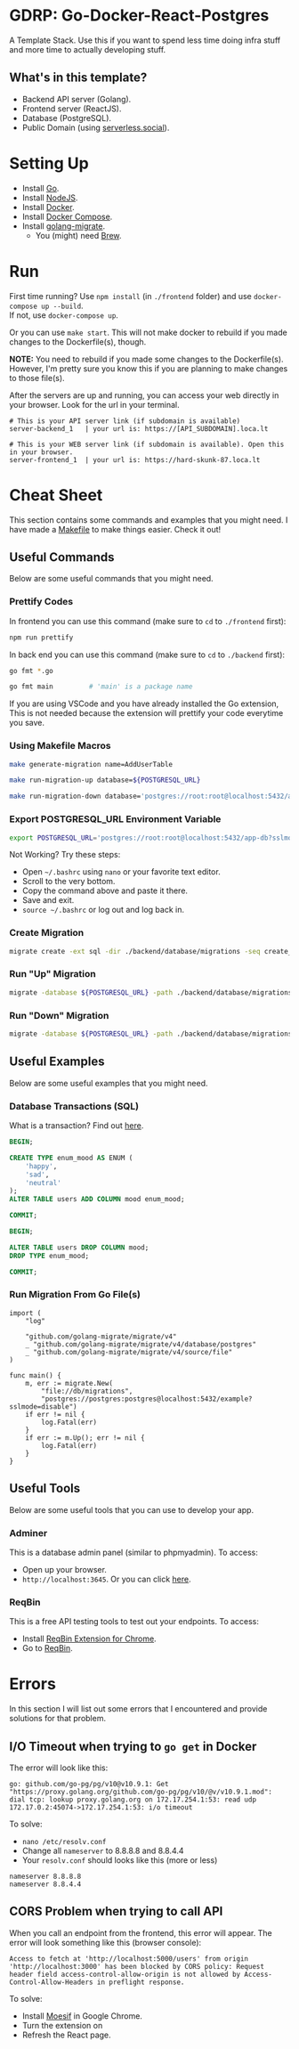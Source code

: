 # GDRP: Go-Docker-React-Postgres
A Template Stack. Use this if you want to spend less time doing infra stuff and more time to actually developing stuff.

## What's in this template?
- Backend API server (Golang).
- Frontend server (ReactJS).
- Database (PostgreSQL).
- Public Domain (using [serverless.social](https://github.com/serverless-social)).

# Setting Up
- Install [Go](https://golang.org/doc/install).
- Install [NodeJS](https://nodejs.org/en/download/).
- Install [Docker](https://docs.docker.com/get-docker/).
- Install [Docker Compose](https://docs.docker.com/compose/install/).
- Install [golang-migrate](https://github.com/golang-migrate/migrate).
    - You (might) need [Brew](https://brew.sh/).

# Run
First time running? Use `npm install` (in `./frontend` folder) and use `docker-compose up --build`.\
If not, use `docker-compose up`.

Or you can use `make start`. This will not make docker to rebuild if you made changes to the Dockerfile(s), though.

**NOTE:** You need to rebuild if you made some changes to the Dockerfile(s). However, I'm pretty sure you know this if you are planning to make changes to those file(s).

After the servers are up and running, you can access your web directly in your browser. Look for the url in your terminal.
```
# This is your API server link (if subdomain is available)
server-backend_1   | your url is: https://[API_SUBDOMAIN].loca.lt
```
```
# This is your WEB server link (if subdomain is available). Open this in your browser.
server-frontend_1  | your url is: https://hard-skunk-87.loca.lt
```

# Cheat Sheet
This section contains some commands and examples that you might need. I have made a [Makefile](https://github.com/acailuv/GDRP/blob/main/Makefile) to make things easier. Check it out!

## Useful Commands
Below are some useful commands that you might need.

### Prettify Codes
In frontend you can use this command (make sure to `cd` to `./frontend` first):
```bash
npm run prettify
```
In back end you can use this command (make sure to `cd` to `./backend` first):
```bash
go fmt *.go
```
```bash
go fmt main         # 'main' is a package name
```
If you are using VSCode and you have already installed the Go extension, This is not needed because the extension will prettify your code everytime you save.

### Using Makefile Macros
```bash
make generate-migration name=AddUserTable
```
```bash
make run-migration-up database=${POSTGRESQL_URL}
```
```bash
make run-migration-down database='postgres://root:root@localhost:5432/app-db?sslmode=disable'
```

### Export POSTGRESQL_URL Environment Variable
```bash
export POSTGRESQL_URL='postgres://root:root@localhost:5432/app-db?sslmode=disable'
```
Not Working? Try these steps:
- Open `~/.bashrc` using `nano` or your favorite text editor.
- Scroll to the very bottom.
- Copy the command above and paste it there.
- Save and exit.
- `source ~/.bashrc` or log out and log back in.

### Create Migration
```bash
migrate create -ext sql -dir ./backend/database/migrations -seq create_users_table
```

### Run "Up" Migration
```bash
migrate -database ${POSTGRESQL_URL} -path ./backend/database/migrations up
```

### Run "Down" Migration
```bash
migrate -database ${POSTGRESQL_URL} -path ./backend/database/migrations down
```

## Useful Examples
Below are some useful examples that you might need.

### Database Transactions (SQL)
What is a transaction? Find out [here](https://specialties.bayt.com/en/specialties/q/222277/what-is-the-difference-between-transaction-and-query/).
```sql
BEGIN;

CREATE TYPE enum_mood AS ENUM (
	'happy',
	'sad',
	'neutral'
);
ALTER TABLE users ADD COLUMN mood enum_mood;

COMMIT;
```
```sql
BEGIN;

ALTER TABLE users DROP COLUMN mood;
DROP TYPE enum_mood;

COMMIT;
```

### Run Migration From Go File(s)
```golang
import (
	"log"

	"github.com/golang-migrate/migrate/v4"
	_ "github.com/golang-migrate/migrate/v4/database/postgres"
	_ "github.com/golang-migrate/migrate/v4/source/file"
)

func main() {
	m, err := migrate.New(
		"file://db/migrations",
		"postgres://postgres:postgres@localhost:5432/example?sslmode=disable")
	if err != nil {
		log.Fatal(err)
	}
	if err := m.Up(); err != nil {
		log.Fatal(err)
	}
}
```

## Useful Tools
Below are some useful tools that you can use to develop your app.

### Adminer
This is a database admin panel (similar to phpmyadmin). To access:
- Open up your browser.
- `http://localhost:3645`. Or you can click [here](http://localhost:3645).

### ReqBin
This is a free API testing tools to test out your endpoints. To access:
- Install [ReqBin Extension for Chrome](https://chrome.google.com/webstore/detail/reqbin-http-client/gmmkjpcadciiokjpikmkkmapphbmdjok).
- Go to [ReqBin](https://reqbin.com/).

# Errors
In this section I will list out some errors that I encountered and provide solutions for that problem.

## I/O Timeout when trying to `go get` in Docker
The error will look like this:
```
go: github.com/go-pg/pg/v10@v10.9.1: Get "https://proxy.golang.org/github.com/go-pg/pg/v10/@v/v10.9.1.mod": dial tcp: lookup proxy.golang.org on 172.17.254.1:53: read udp 172.17.0.2:45074->172.17.254.1:53: i/o timeout
```
To solve:
- `nano /etc/resolv.conf`
- Change all `nameserver` to 8.8.8.8 and 8.8.4.4
- Your `resolv.conf` should looks like this (more or less)
```
nameserver 8.8.8.8
nameserver 8.8.4.4
```

## CORS Problem when trying to call API
When you call an endpoint from the frontend, this error will appear. The error will look something like this (browser console):
```
Access to fetch at 'http://localhost:5000/users' from origin 'http://localhost:3000' has been blocked by CORS policy: Request header field access-control-allow-origin is not allowed by Access-Control-Allow-Headers in preflight response.
```
To solve:
- Install [Moesif](https://chrome.google.com/webstore/detail/moesif-origin-cors-change/digfbfaphojjndkpccljibejjbppifbc) in Google Chrome.
- Turn the extension on
- Refresh the React page.